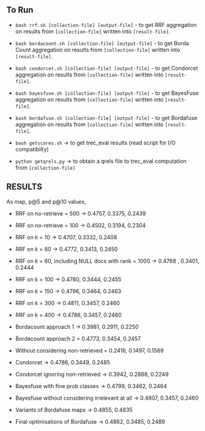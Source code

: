 ## To Run

* `bash rrf.sh [collection-file] [output-file]` - to get RRF aggregation on results from `[collection-file]` written into `[result-file]`.
* `bash bordacount.sh [collection-file] [output-file]` - to get Borda Count aggregation on results from `[collection-file]` written into `[result-file]`.
* `bash condorcet.sh [collection-file] [output-file]` - to get Condorcet aggregation on results from `[collection-file]` written into `[result-file]`.
* `bash bayesfuse.sh [collection-file] [output-file]` - to get BayesFuse aggregation on results from `[collection-file]` written into `[result-file]`.
* `bash bordafuse.sh [collection-file] [output-file]` - to get Bordafuse aggregation on results from `[collection-file]` written into `[result-file]`.


* `bash getscores.sh` -> to get trec_eval results (read script for I/O compatibilty)
* `python getqrels.py` -> to obtain a qrels file to trec_eval computation from `[collection-file]`



## RESULTS 

As map, p@5 and p@10 values, 

* RRF on no-retrieve = 500 -> 0.4757, 0.3375, 0.2439
* RRF on no-retrieve = 100 -> 0.4502, 0.3194, 0.2304

* RRF on k = 10 -> 0.4707, 0.3332, 0.2408
* RRF on k = 60 -> 0.4772, 0.3413, 0.2450
* RRF on k = 60, including NULL docs with rank = 1000 -> 0.4768 , 0.3401, 0.2444
* RRF on k = 100 -> 0.4780, 0.3444, 0.2455
* RRF on k = 150 -> 0.4796, 0.3464, 0.2463
* RRF on k = 300 -> 0.4811, 0.3457, 0.2460
* RRF on k = 400 -> 0.4786, 0.3457, 0.2460


* Bordacount approach 1 -> 0.3981, 0.2911, 0.2250
* Bordacount approach 2 = 0.4773, 0.3454, 0.2457
* Without considering non-retrieved = 0.2416, 0.1497, 0.1589

* Condorcet -> 0.4786, 0.3449, 0.2485
* Condorcet ignoring non-retrieved -> 0.3942, 0.2888, 0.2249

* Bayesfuse with fine prob classes -> 0.4799, 0.3462, 0.2464
* Bayesfuse without considering irrelevant at all -> 0.4807, 0.3457, 0.2460

* Variants of Bordafuse maps -> 0.4855, 0.4835
* Final optimisations of Bordafuse -> 0.4862, 0.3485, 0.2489




